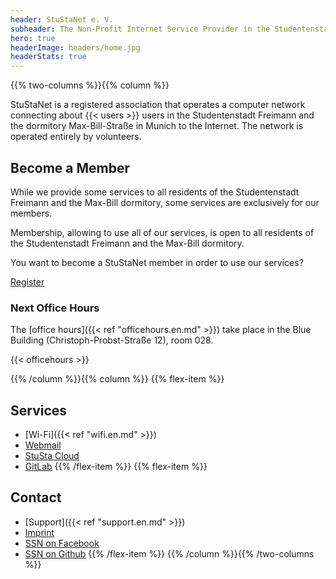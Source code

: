 ```yaml
---
header: StuStaNet e. V.
subheader: The Non-Profit Internet Service Provider in the Studentenstadt Freimann
hero: true
headerImage: headers/home.jpg
headerStats: true
---
```


{{% two-columns %}}{{% column %}}

StuStaNet is a registered association that operates a computer network connecting about {{< users >}} users in the Studentenstadt Freimann and the dormitory Max-Bill-Straße in Munich to the Internet. The network is operated entirely by volunteers.

## Become a Member

While we provide some services to all residents of the Studentenstadt Freimann and the Max-Bill dormitory, some services are exclusively for our members.

Membership, allowing to use all of our services, is open to all residents of the Studentenstadt Freimann and the Max-Bill dormitory.


You want to become a StuStaNet member in order to use our services?


<a class="button" href="https://reg.stustanet.de/">Register</a>

### Next Office Hours
The [office hours]({{< ref "officehours.en.md" >}}) take place in the Blue Building (Christoph-Probst-Straße 12), room 028.

{{< officehours >}}


{{% /column %}}{{% column %}}
{{% flex-item %}}
## Services
* <i class="fa fa-wifi" aria-hidden="true"></i> [Wi-Fi]({{< ref "wifi.en.md" >}})
* <i class="fa fa-envelope" aria-hidden="true"></i> [Webmail](https://webmail.stusta.de/)
* <i class="fa fa-cloud" aria-hidden="true"></i> [StuSta Cloud](https://cloud.stusta.de/)
* <i class="fa fa-gitlab" aria-hidden="true"></i> [GitLab](https://gitlab.stusta.de/)
{{% /flex-item %}}
{{% flex-item %}}
## Contact
* <i class="fa fa-medkit" aria-hidden="true"></i> [Support]({{< ref "support.en.md" >}})
* <i class="fa fa-comments" aria-hidden="true"></i> [Imprint](/impressum)
* <i class="fa fa-facebook-official" aria-hidden="true"></i> [SSN on Facebook](https://www.facebook.com/stustanet/)
* <i class="fa fa-github" aria-hidden="true"></i> [SSN on Github](https://github.com/stustanet/)
{{% /flex-item %}}
{{% /column %}}{{% /two-columns %}}
